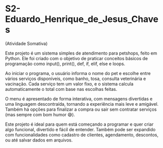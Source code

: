 # S2-Eduardo_Henrique_de_Jesus_Chaves
(Atividade Somativa)

Este projeto é um sistema simples de atendimento para petshops, feito em Python. Ele foi criado com o objetivo de praticar conceitos básicos de programação como input(), print(), def, if, elif, else e loops.

Ao iniciar o programa, o usuário informa o nome do pet e escolhe entre vários serviços disponíveis, como banho, tosa, consulta veterinária e vacinação. Cada serviço tem um valor fixo, e o sistema calcula automaticamente o total com base nas escolhas feitas.

O menu é apresentado de forma interativa, com mensagens divertidas e uma linguagem descontraída, tornando a experiência mais leve e amigável. Também há opções para finalizar a compra ou sair sem contratar serviços (mas sempre com bom humor 😅).

Este projeto é ideal para quem está começando a programar e quer criar algo funcional, divertido e fácil de entender. Também pode ser expandido com funcionalidades como cadastro de clientes, agendamento, descontos, ou até salvar dados em arquivos.
